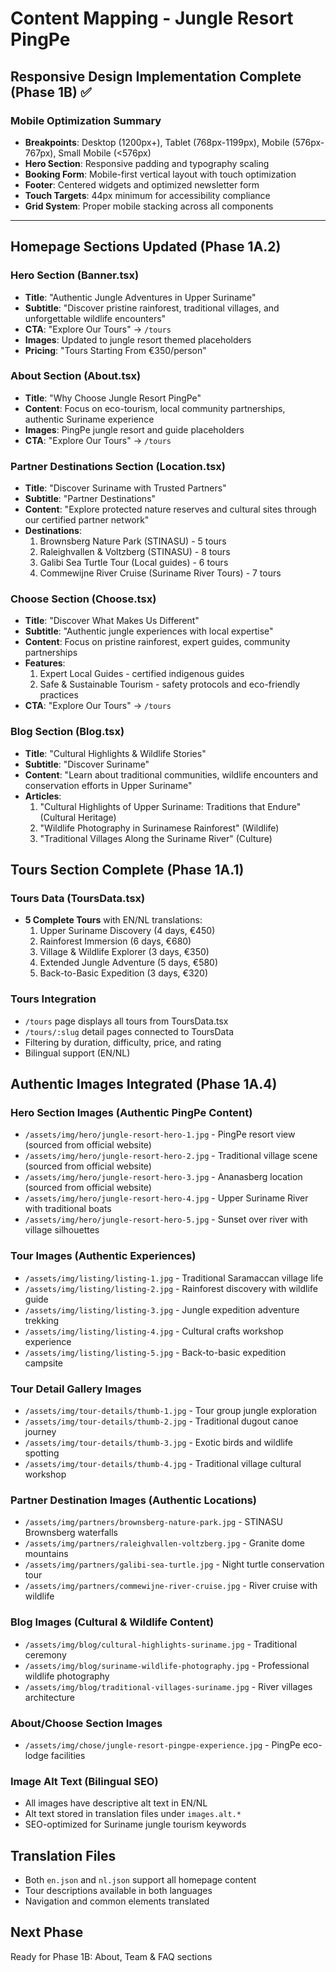 # Content Mapping - Jungle Resort PingPe

## Responsive Design Implementation Complete (Phase 1B) ✅

### Mobile Optimization Summary
- **Breakpoints**: Desktop (1200px+), Tablet (768px-1199px), Mobile (576px-767px), Small Mobile (<576px)
- **Hero Section**: Responsive padding and typography scaling
- **Booking Form**: Mobile-first vertical layout with touch optimization
- **Footer**: Centered widgets and optimized newsletter form
- **Touch Targets**: 44px minimum for accessibility compliance
- **Grid System**: Proper mobile stacking across all components

---

## Homepage Sections Updated (Phase 1A.2)

### Hero Section (Banner.tsx)
- **Title**: "Authentic Jungle Adventures in Upper Suriname"
- **Subtitle**: "Discover pristine rainforest, traditional villages, and unforgettable wildlife encounters"
- **CTA**: "Explore Our Tours" → `/tours`
- **Images**: Updated to jungle resort themed placeholders
- **Pricing**: "Tours Starting From €350/person"

### About Section (About.tsx)
- **Title**: "Why Choose Jungle Resort PingPe"
- **Content**: Focus on eco-tourism, local community partnerships, authentic Suriname experience
- **Images**: PingPe jungle resort and guide placeholders
- **CTA**: "Explore Our Tours" → `/tours`

### Partner Destinations Section (Location.tsx)
- **Title**: "Discover Suriname with Trusted Partners"
- **Subtitle**: "Partner Destinations"
- **Content**: "Explore protected nature reserves and cultural sites through our certified partner network"
- **Destinations**:
  1. Brownsberg Nature Park (STINASU) - 5 tours
  2. Raleighvallen & Voltzberg (STINASU) - 8 tours  
  3. Galibi Sea Turtle Tour (Local guides) - 6 tours
  4. Commewijne River Cruise (Suriname River Tours) - 7 tours

### Choose Section (Choose.tsx)
- **Title**: "Discover What Makes Us Different"
- **Subtitle**: "Authentic jungle experiences with local expertise"
- **Content**: Focus on pristine rainforest, expert guides, community partnerships
- **Features**:
  1. Expert Local Guides - certified indigenous guides
  2. Safe & Sustainable Tourism - safety protocols and eco-friendly practices
- **CTA**: "Explore Our Tours" → `/tours`

### Blog Section (Blog.tsx)
- **Title**: "Cultural Highlights & Wildlife Stories"
- **Subtitle**: "Discover Suriname"
- **Content**: "Learn about traditional communities, wildlife encounters and conservation efforts in Upper Suriname"
- **Articles**:
  1. "Cultural Highlights of Upper Suriname: Traditions that Endure" (Cultural Heritage)
  2. "Wildlife Photography in Surinamese Rainforest" (Wildlife)
  3. "Traditional Villages Along the Suriname River" (Culture)

## Tours Section Complete (Phase 1A.1)

### Tours Data (ToursData.tsx)
- **5 Complete Tours** with EN/NL translations:
  1. Upper Suriname Discovery (4 days, €450)
  2. Rainforest Immersion (6 days, €680)
  3. Village & Wildlife Explorer (3 days, €350)
  4. Extended Jungle Adventure (5 days, €580)
  5. Back-to-Basic Expedition (3 days, €320)

### Tours Integration
- `/tours` page displays all tours from ToursData.tsx
- `/tours/:slug` detail pages connected to ToursData
- Filtering by duration, difficulty, price, and rating
- Bilingual support (EN/NL)

## Authentic Images Integrated (Phase 1A.4)

### Hero Section Images (Authentic PingPe Content)
- `/assets/img/hero/jungle-resort-hero-1.jpg` - PingPe resort view (sourced from official website)
- `/assets/img/hero/jungle-resort-hero-2.jpg` - Traditional village scene (sourced from official website)  
- `/assets/img/hero/jungle-resort-hero-3.jpg` - Ananasberg location (sourced from official website)
- `/assets/img/hero/jungle-resort-hero-4.jpg` - Upper Suriname River with traditional boats
- `/assets/img/hero/jungle-resort-hero-5.jpg` - Sunset over river with village silhouettes

### Tour Images (Authentic Experiences)
- `/assets/img/listing/listing-1.jpg` - Traditional Saramaccan village life
- `/assets/img/listing/listing-2.jpg` - Rainforest discovery with wildlife guide
- `/assets/img/listing/listing-3.jpg` - Jungle expedition adventure trekking
- `/assets/img/listing/listing-4.jpg` - Cultural crafts workshop experience
- `/assets/img/listing/listing-5.jpg` - Back-to-basic expedition campsite

### Tour Detail Gallery Images
- `/assets/img/tour-details/thumb-1.jpg` - Tour group jungle exploration
- `/assets/img/tour-details/thumb-2.jpg` - Traditional dugout canoe journey
- `/assets/img/tour-details/thumb-3.jpg` - Exotic birds and wildlife spotting
- `/assets/img/tour-details/thumb-4.jpg` - Traditional village cultural workshop

### Partner Destination Images (Authentic Locations)
- `/assets/img/partners/brownsberg-nature-park.jpg` - STINASU Brownsberg waterfalls
- `/assets/img/partners/raleighvallen-voltzberg.jpg` - Granite dome mountains
- `/assets/img/partners/galibi-sea-turtle.jpg` - Night turtle conservation tour
- `/assets/img/partners/commewijne-river-cruise.jpg` - River cruise with wildlife

### Blog Images (Cultural & Wildlife Content)
- `/assets/img/blog/cultural-highlights-suriname.jpg` - Traditional ceremony
- `/assets/img/blog/suriname-wildlife-photography.jpg` - Professional wildlife photography
- `/assets/img/blog/traditional-villages-suriname.jpg` - River villages architecture

### About/Choose Section Images
- `/assets/img/chose/jungle-resort-pingpe-experience.jpg` - PingPe eco-lodge facilities

### Image Alt Text (Bilingual SEO)
- All images have descriptive alt text in EN/NL
- Alt text stored in translation files under `images.alt.*`
- SEO-optimized for Suriname jungle tourism keywords

## Translation Files
- Both `en.json` and `nl.json` support all homepage content
- Tour descriptions available in both languages
- Navigation and common elements translated

## Next Phase
Ready for Phase 1B: About, Team & FAQ sections